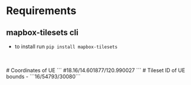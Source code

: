 # Requirements
## mapbox-tilesets cli
- to install run ```pip install mapbox-tilesets```
<br>
<br>
# Coordinates of UE
```
#18.16/14.601877/120.990027
```
# Tileset ID of UE bounds
- ```16/54793/30080```

